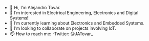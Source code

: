 - 👋 Hi, I’m Alejandro Tovar.
- 👀 I’m interested in Electrical Engineering, Electronics and Digital Systems!
- 🌱 I’m currently learning about Electronics and Embedded Systems.
- 💞️ I’m looking to collaborate on projects involving IoT.
- 📫 How to reach me: 
      -Twitter: @JATovar_

<!---
alejandrotovar9/alejandrotovar9 is a ✨ special ✨ repository because its `README.md` (this file) appears on your GitHub profile.
You can click the Preview link to take a look at your changes.
--->
